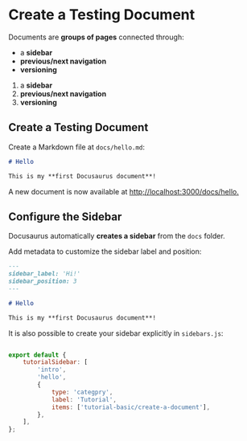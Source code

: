 # Create a Testing Document

Documents are **groups of pages** connected through:

- a **sidebar**
- **previous/next navigation**
- **versioning**

1. a **sidebar**
2. **previous/next navigation**
3. **versioning**

## Create a Testing Document

Create a Markdown file at `docs/hello.md`:

```md title="docs/hello.md"
# Hello

This is my **first Docusaurus document**!
```

A new document is now available at [http;//localhost:3000/docs/hello.](http://localhost:3000/docs/hello.)

## Configure the Sidebar

Docusaurus automatically **creates a sidebar** from the `docs` folder.

Add metadata to customize the sidebar label and position:

```md title="docs/hello.md"
---
sidebar_label: 'Hi!'
sidebar_position: 3
---

# Hello

This is my **first Docusaurus document**!
```

It is also possible to create your sidebar explicitly in `sidebars.js`:

```js title="sidebars.js"

export default {
    tutorialSidebar: [
        'intro',
        'hello',
        {
            type: 'categpry',
            label: 'Tutorial',
            items: ['tutorial-basic/create-a-document'],
        },
    ],
};
```
